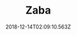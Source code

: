 ---
title: Zaba
artist: Glass Animals
date: 2018-12-14T02:09:10.563Z
cover: tumblr_orz1bzbbic1vfaqyoo1_1280.jpg
styles:
  - Indie Rock
  - Psychedelic Pop
links:
  spotify: https://play.spotify.com/album/14IOe7ahxQPTwUYUQX3IFi
  youtube: https://music.youtube.com/watch?v=nOHEuhJf7nA
  applemusic: https://itunes.apple.com/us/album/zaba/860685871?uo=4
  soundcloud: ""
  bandcamp: ""
  googleplay: https://play.google.com/music/m/B7tdj5ixnfgjlilmns5iwgkpp6m?signup_if_needed=1
  deezer: https://www.deezer.com/album/7846025
---